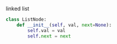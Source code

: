 linked list

```python
class ListNode:
    def __init__(self, val, next=None):
        self.val = val
        self.next = next
```
